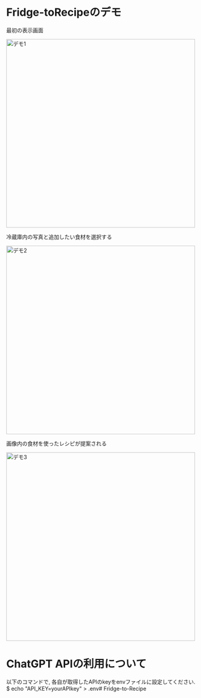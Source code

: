 # Fridge-toRecipeのデモ
<p>最初の表示画面</p>  
<img width="500" alt="デモ1" src="https://github.com/RioRioWeb/Fridge-to-Recipe/assets/103686524/7fe5fbd8-ef82-4d79-abf2-9ad8f0069b59">  
<p>冷蔵庫内の写真と追加したい食材を選択する</p>  
<img width="500" alt="デモ2" src="https://github.com/RioRioWeb/Fridge-to-Recipe/assets/103686524/f07a26fa-fe68-4c71-a4e8-ffd66dc6d7e7">  
<p>画像内の食材を使ったレシピが提案される</p>   
<img width="500" alt="デモ3" src="https://github.com/RioRioWeb/Fridge-to-Recipe/assets/103686524/31cd4804-6dd0-4402-beb5-b4fe9ae1c738">  

# ChatGPT APIの利用について
以下のコマンドで, 各自が取得したAPIのkeyをenvファイルに設定してください.  
$ echo "API_KEY=yourAPIkey" > .env# Fridge-to-Recipe

